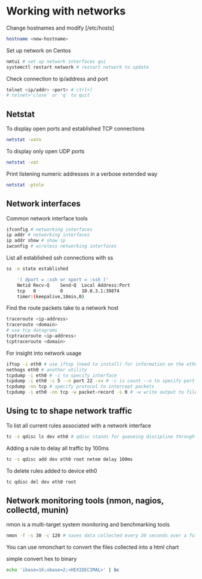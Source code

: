 # Working with networks

Change hostnames and modify [/etc/hosts]

```sh
hostname <new-hostname>
```

Set up network on Centos

```sh
nmtui # set up network interfaces gui
systemctl restart network # restart network to update
```

Check connection to ip/address and port

```sh
telnet <ip/addr> <port> # ctrl+]
# telnet>'close' or 'q' to quit
```

## Netstat

To display open ports and established TCP connections

```sh
netstat -vatn
```

To display only open UDP ports

```sh
netstat -vat
```

Print listening numeric addresses in a verbose extended way

```sh
netstat -ptnle
```

## Network interfaces

Common network interface tools

```sh
ifconfig # networking interfaces
ip addr # networking interfaces
ip addr show # show ip
iwconfig # wireless networking interfaces
```

List all established ssh connections with ss

```sh
ss -o state established

    '( dport = :ssh or sport = :ssh )'
    Netid Recv-Q    Send-Q  Local Address:Port
    tcp   0         0       10.0.3.1:39874
    timer:(keepalive,18min,0)
```

Find the route packets take to a network host

```sh
traceroute <ip-address>
traceroute <domain>
# use tcp datagrams
tcptraceroute <ip-address>
tcptraceroute <domain>
```

For insight into network usage

```sh
iftop -i eth0 # use iftop (need to install) for information on the eth0 interface
nethogs eth0 # another utility
tcpdump -i eth0 # -i to specify interface
tcpdump -i eth0 -c 5 --n port 22 -vv # -c is count --n to specify port -vv very verbose
tcpdump -nn tcp # specify protocol to intercept packets
tcpdump -i eth0 -nn tcp -w packet-record -s 0 # -w write output to file, -s specify bytes per packet 0 is whole packet
```

## Using tc to shape network traffic

To list all current rules associated with a network interface

```sh
tc -s qdisc ls dev eth0 # qdisc stands for queueing discipline through which packets must pass
```

Adding a rule to delay all traffic by 100ms

```sh
tc -s qdisc add dev eth0 root netem delay 100ms
```

To delete rules added to device eth0

```sh
tc qdisc del dev eth0 root
```

## Network monitoring tools (nmon, nagios, collectd, munin)

nmon is a multi-target system monitoring and benchmarking tools

```sh
nmon -f -s 30 -c 120 # saves data collected every 30 seconds over a full hour (120 * 30)
```

You can use nmonchart to convert the files collected into a html chart

simple convert hex to binary

```sh
echo 'ibase=16;obase=2;<HEXIDECIMAL>' | bc
```